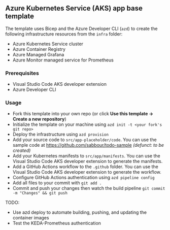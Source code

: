 ## Azure Kubernetes Service (AKS) app base template

The template uses Bicep and the Azure Developer CLI (`azd`) to create the following infrastructure resources from the `infra` folder:
- Azure Kubernetes Service cluster
- Azure Container Registry
- Azure Managed Grafana
- Azure Monitor managed service for Prometheus

### Prerequisites
- Visual Studio Code AKS developer extension
- Azure Developer CLI

### Usage

- Fork this template into your own repo (or click **Use this template -> Create a new repository**)
- Initialize the template on your machine using `azd init -t <your fork's git repo>`
- Deploy the infrastructure using `azd provision`
- Add your source code to `src/app-placeholder/code`. You can use the sample code at <https://github.com/sabbour/todo-sample> *(defunct: to be created)*
- Add your Kubernetes manifests to `src/app/manifests`. You can use the Visual Studio Code AKS developer extension to generate the manifests.
- Add a GitHub Actions workflow to the `.github` folder. You can use the Visual Studio Code AKS developer extension to generate the workflow.
- Configure GitHub Actions authentication using `azd pipeline config`
- Add all files to your commit with `git add .`
- Commit and push your changes then watch the build pipeline `git commit -m "Changes" && git push`

TODO:
- Use azd deploy to automate building, pushing, and updating the container images
- Test the KEDA-Prometheus authentication